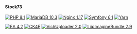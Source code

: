 #### Stock73

[![PHP 8.1](https://img.shields.io/badge/php-8.1-%23777BB4?style=for-the-badge&logo=php&logoColor=black">)](https://www.php.net/releases/8_1_0.php)
[![MariaDB 10.3](https://img.shields.io/badge/MariaDB-10.3-003545?style=for-the-badge&logo=mariadb&logoColor=white)](https://mariadb.com/kb/en/mariadb-10332-release-notes/)
[![Nginx 1.17](https://img.shields.io/badge/nginx-1.17-%23009639.svg?style=for-the-badge&logo=nginx&logoColor=white)](https://nginx.org/en/CHANGES-1.18)
[![Symfony 6.1](https://img.shields.io/badge/symfony-6.3*-%23000000.svg?style=for-the-badge&logo=symfony&logoColor=white)](https://symfony.com/doc/current)
[![Yarn](https://img.shields.io/badge/yarn-%232C8EBB.svg?style=for-the-badge&logo=yarn&logoColor=white)](https://www.npmjs.com/package/yarn/v/1.22.5)

[![EA 4.2](https://img.shields.io/badge/EasyAdmin-4.2-%23181717?style=for-the-badge&logo=github&logoColor=black">)](https://github.com/EasyCorp/EasyAdminBundle)
[![CK4E](https://img.shields.io/badge/CKEditor-4-%230287D0?style=for-the-badge&logo=ckeditor4&logoColor=black">)](https://ckeditor.com/ckeditor-4/)
[![VichUploader 2.0](https://img.shields.io/badge/Vich_Uploader-2.0-%23181717?style=for-the-badge&logo=github&logoColor=black">)](https://github.com/dustin10/VichUploaderBundle)
[![LiipImagineBundle 2.9](https://img.shields.io/badge/Liip_Imagine_Bundle-2.9-%23181717?style=for-the-badge&logo=github&logoColor=black">)](https://github.com/liip/LiipImagineBundle)



